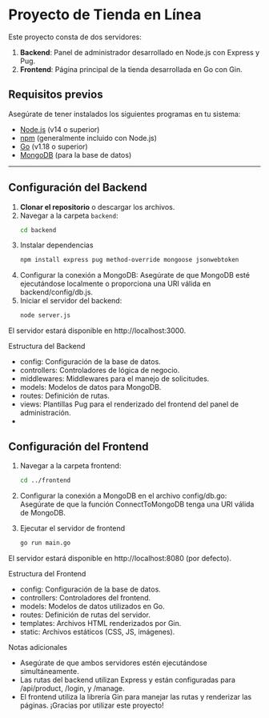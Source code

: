 # Proyecto de Tienda en Línea

Este proyecto consta de dos servidores: 
1. **Backend**: Panel de administrador desarrollado en Node.js con Express y Pug.
2. **Frontend**: Página principal de la tienda desarrollada en Go con Gin.

## Requisitos previos

Asegúrate de tener instalados los siguientes programas en tu sistema:
- [Node.js](https://nodejs.org/) (v14 o superior)
- [npm](https://www.npmjs.com/) (generalmente incluido con Node.js)
- [Go](https://go.dev/dl/) (v1.18 o superior)
- [MongoDB](https://www.mongodb.com/try/download/community) (para la base de datos)

---

## Configuración del Backend

1. **Clonar el repositorio** o descargar los archivos.
2. Navegar a la carpeta `backend`:
   ```bash
   cd backend
3. Instalar dependencias
   ```bash
   npm install express pug method-override mongoose jsonwebtoken
4. Configurar la conexión a MongoDB:
Asegúrate de que MongoDB esté ejecutándose localmente o proporciona una URI válida en backend/config/db.js.
5. Iniciar el servidor del backend:
   ```bash
   node server.js
El servidor estará disponible en http://localhost:3000.

Estructura del Backend
- config: Configuración de la base de datos.
- controllers: Controladores de lógica de negocio.
- middlewares: Middlewares para el manejo de solicitudes.
- models: Modelos de datos para MongoDB.
- routes: Definición de rutas.
- views: Plantillas Pug para el renderizado del frontend del panel de administración.
- 
## Configuración del Frontend
1. Navegar a la carpeta frontend:
    ```bash
   cd ../frontend
2. Configurar la conexión a MongoDB en el archivo config/db.go:
Asegúrate de que la función ConnectToMongoDB tenga una URI válida de MongoDB.

3. Ejecutar el servidor de frontend
    ```bash
   go run main.go
El servidor estará disponible en http://localhost:8080 (por defecto).

Estructura del Frontend
- config: Configuración de la base de datos.
- controllers: Controladores del frontend.
- models: Modelos de datos utilizados en Go.
- routes: Definición de rutas del servidor.
- templates: Archivos HTML renderizados por Gin.
- static: Archivos estáticos (CSS, JS, imágenes).

Notas adicionales
- Asegúrate de que ambos servidores estén ejecutándose simultáneamente.
- Las rutas del backend utilizan Express y están configuradas para /api/product, /login, y /manage.
- El frontend utiliza la librería Gin para manejar las rutas y renderizar las páginas.
¡Gracias por utilizar este proyecto!
